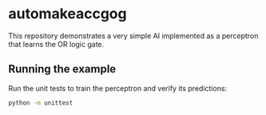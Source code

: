 # automakeaccgog

This repository demonstrates a very simple AI implemented as a perceptron
that learns the OR logic gate.

## Running the example

Run the unit tests to train the perceptron and verify its predictions:

```bash
python -m unittest
```
